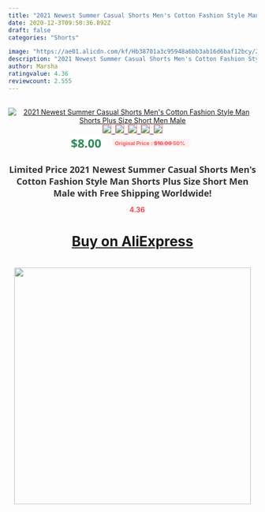```yaml
---
title: "2021 Newest Summer Casual Shorts Men's Cotton Fashion Style Man Shorts  Plus Size Short Men Male"
date: 2020-12-3T09:50:36.892Z
draft: false
categories: "Shorts"

image: "https://ae01.alicdn.com/kf/Hb38701a3c95948a6bb3ab16d6baf12bcy/2021-Newest-Summer-Casual-Shorts-Men-s-Cotton-Fashion-Style-Man-Shorts-Plus-Size-Short-Men.jpg"
description: "2021 Newest Summer Casual Shorts Men's Cotton Fashion Style Man Shorts  Plus Size Short Men Male"
author: Marsha
ratingvalue: 4.36
reviewcount: 2.555
---
```

<br>
<div style="text-align: center;">
<a href="https://s.click.aliexpress.com/e/_AtTviN" target="_blank" rel="nofollow noopener noreferrer"><img alt="2021 Newest Summer Casual Shorts Men's Cotton Fashion Style Man Shorts  Plus Size Short Men Male" class="magnifier-image" src="https://ae01.alicdn.com/kf/Hb38701a3c95948a6bb3ab16d6baf12bcy/2021-Newest-Summer-Casual-Shorts-Men-s-Cotton-Fashion-Style-Man-Shorts-Plus-Size-Short-Men.jpg_640x640.jpg">
<br>
<img style="border:1px solid salmon" src="https://ae01.alicdn.com/kf/Hb38701a3c95948a6bb3ab16d6baf12bcy/2021-Newest-Summer-Casual-Shorts-Men-s-Cotton-Fashion-Style-Man-Shorts-Plus-Size-Short-Men.jpg_120x120.jpg">&nbsp;&nbsp;<img style="border:1px solid salmon" src="https://ae01.alicdn.com/kf/H5796adbd73334619b5056a0f148fe95aM/2021-Newest-Summer-Casual-Shorts-Men-s-Cotton-Fashion-Style-Man-Shorts-Plus-Size-Short-Men.jpg_120x120.jpg">&nbsp;&nbsp;<img style="border:1px solid salmon" src="https://ae01.alicdn.com/kf/H1f5dea583cbb469ead837156371fc317I/2021-Newest-Summer-Casual-Shorts-Men-s-Cotton-Fashion-Style-Man-Shorts-Plus-Size-Short-Men.jpg_120x120.jpg">&nbsp;&nbsp;<img style="border:1px solid salmon" src="https://ae01.alicdn.com/kf/H2fdb1703cf624748be7f497e6ebcf0a9P/2021-Newest-Summer-Casual-Shorts-Men-s-Cotton-Fashion-Style-Man-Shorts-Plus-Size-Short-Men.jpg_120x120.jpg">&nbsp;&nbsp;<img style="border:1px solid salmon" src="https://ae01.alicdn.com/kf/He25dd649742d41ba9c5e228bf7463331V/2021-Newest-Summer-Casual-Shorts-Men-s-Cotton-Fashion-Style-Man-Shorts-Plus-Size-Short-Men.jpg_120x120.jpg"></a></div><br0>
<div style="text-align: center;"><span style="background-color: white; border: 0px; box-sizing: border-box; color: seagreen; display: inline-block; font-family: &quot;open sans&quot; , &quot;arial&quot; , &quot;helvetica&quot; , sans-serif , &quot;heiti&quot;; font-size: 24px; font-stretch: inherit; font-weight: 700; line-height: inherit; margin: 0px 10px 0px 0px; padding: 0px; vertical-align: middle;">$8.00 </span>
<span style="background: rgb(255 , 241 , 241); border-radius: 3px; border: 0px; box-sizing: border-box; color: #ff4747; display: inline-block; font-family: inherit; font-size: 12px; font-stretch: inherit; font-style: inherit; font-variant: inherit; font-weight: 600; line-height: inherit; margin: 0px; padding: 2px 5px; transform: scale(0.9); vertical-align: middle;">Original Price : <b style="text-decoration: line-through;">$16.00 </b> 50%&nbsp;&nbsp;</span></div>
<h1 style="color: #333333; display: inline-block; font-family: &quot;open sans&quot; , &quot;arial&quot; , &quot;helvetica&quot; , sans-serif , &quot;heiti&quot;; font-size: 18px; font-stretch: inherit; font-weight: 700; text-align: center;">Limited Price 2021 Newest Summer Casual Shorts Men's Cotton Fashion Style Man Shorts  Plus Size Short Men Male with Free Shipping Worldwide!</h1>
<div style="color: #ff4747; text-align: center;">
<img src="https://4.bp.blogspot.com/-M0ZcTcb-5uY/XleCXlxnR4I/AAAAAAAAAEc/OrjgMkXV1oMQFaCRZj5HQwOCBcu3w1FegCPcBGAYYCw/s1600/star.png" style="height: 15px;">&nbsp;<b>4.36</b></div>
<div class="button_cont" align="center"><a class="buynow_a" href="https://s.click.aliexpress.com/e/_AtTviN" target="_blank" rel="nofollow noopener noreferrer"><H1>Buy on AliExpress</H1></a></div><br>
<div class="separator" style="clear: both; text-align: center;">
<img src="https://lh3.googleusercontent.com/-pTy5HemUv9M/XlePHvY0dAI/AAAAAAAAAE4/0nX5iRUoIWY8eMW9Dpxeirr157OZliDIgCLcBGAsYHQ/s1600/badge.gif" width="480">
</div>

